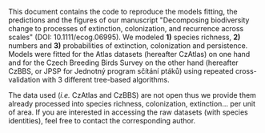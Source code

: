 This document contains the code to reproduce the models fitting, the predictions and the figures of our manuscript "Decomposing biodiversity change to processes of extinction, colonization, and recurrence across scales" (DOI: 10.1111/ecog.06995). We modeled **1)** species richness, **2)** numbers and **3)** probabilities of extinction, colonization and persistence. Models were fitted for the Atlas datasets (hereafter CzAtlas) on one hand and for the Czech Breeding Birds Survey on the other hand (hereafter CzBBS, or JPSP for Jednotný program sčítání ptáků) using repeated cross-validation with 3 different tree-based algorithms.

The data used (*i.e.* CzAtlas and CzBBS) are not open thus we provide them already processed into species richness, colonization, extinction... per unit of area. If you are interested in accessing the raw datasets (with species identities), feel free to contact the corresponding author.
